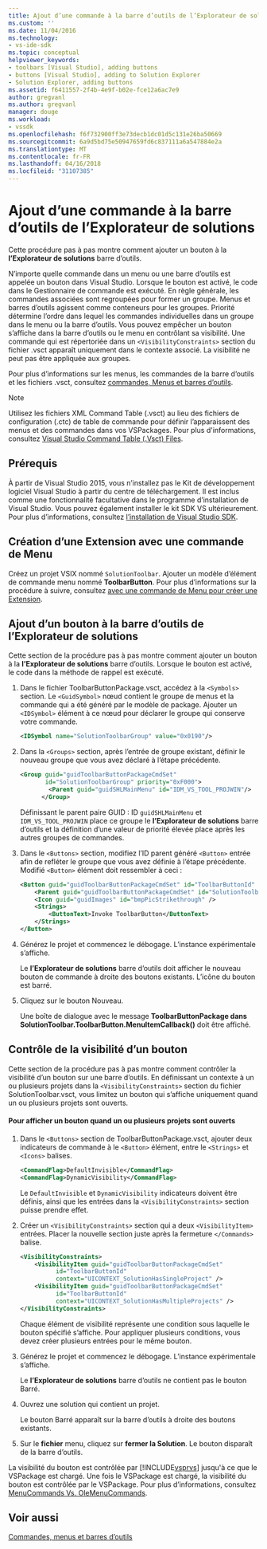 ```yaml
---
title: Ajout d’une commande à la barre d’outils de l’Explorateur de solutions | Documents Microsoft
ms.custom: ''
ms.date: 11/04/2016
ms.technology:
- vs-ide-sdk
ms.topic: conceptual
helpviewer_keywords:
- toolbars [Visual Studio], adding buttons
- buttons [Visual Studio], adding to Solution Explorer
- Solution Explorer, adding buttons
ms.assetid: f6411557-2f4b-4e9f-b02e-fce12a6ac7e9
author: gregvanl
ms.author: gregvanl
manager: douge
ms.workload:
- vssdk
ms.openlocfilehash: f6f732900ff3e73decb1dc01d5c131e26ba50669
ms.sourcegitcommit: 6a9d5bd75e50947659fd6c837111a6a547884e2a
ms.translationtype: MT
ms.contentlocale: fr-FR
ms.lasthandoff: 04/16/2018
ms.locfileid: "31107385"
---
```

# <a name="adding-a-command-to-the-solution-explorer-toolbar"></a>Ajout d’une commande à la barre d’outils de l’Explorateur de solutions
Cette procédure pas à pas montre comment ajouter un bouton à la **l’Explorateur de solutions** barre d’outils.  
  
 N’importe quelle commande dans un menu ou une barre d’outils est appelée un bouton dans Visual Studio. Lorsque le bouton est activé, le code dans le Gestionnaire de commande est exécuté. En règle générale, les commandes associées sont regroupées pour former un groupe. Menus et barres d’outils agissent comme conteneurs pour les groupes. Priorité détermine l’ordre dans lequel les commandes individuelles dans un groupe dans le menu ou la barre d’outils. Vous pouvez empêcher un bouton s’affiche dans la barre d’outils ou le menu en contrôlant sa visibilité. Une commande qui est répertoriée dans un `<VisibilityConstraints>` section du fichier .vsct apparaît uniquement dans le contexte associé. La visibilité ne peut pas être appliquée aux groupes.  
  
 Pour plus d’informations sur les menus, les commandes de la barre d’outils et les fichiers .vsct, consultez [commandes, Menus et barres d’outils](../extensibility/internals/commands-menus-and-toolbars.md).  
  
> [!NOTE]
>  Utilisez les fichiers XML Command Table (.vsct) au lieu des fichiers de configuration (.ctc) de table de commande pour définir l’apparaissent des menus et des commandes dans vos VSPackages. Pour plus d'informations, consultez [Visual Studio Command Table (.Vsct) Files](../extensibility/internals/visual-studio-command-table-dot-vsct-files.md).  
  
## <a name="prerequisites"></a>Prérequis  
 À partir de Visual Studio 2015, vous n’installez pas le Kit de développement logiciel Visual Studio à partir du centre de téléchargement. Il est inclus comme une fonctionnalité facultative dans le programme d’installation de Visual Studio. Vous pouvez également installer le kit SDK VS ultérieurement. Pour plus d’informations, consultez [l’installation de Visual Studio SDK](../extensibility/installing-the-visual-studio-sdk.md).  
  
## <a name="creating-an-extension-with-a-menu-command"></a>Création d’une Extension avec une commande de Menu  
 Créez un projet VSIX nommé `SolutionToolbar`. Ajouter un modèle d’élément de commande menu nommé **ToolbarButton**. Pour plus d’informations sur la procédure à suivre, consultez [avec une commande de Menu pour créer une Extension](../extensibility/creating-an-extension-with-a-menu-command.md).  
  
## <a name="adding-a-button-to-the-solution-explorer-toolbar"></a>Ajout d’un bouton à la barre d’outils de l’Explorateur de solutions  
 Cette section de la procédure pas à pas montre comment ajouter un bouton à la **l’Explorateur de solutions** barre d’outils. Lorsque le bouton est activé, le code dans la méthode de rappel est exécuté.  
  
1.  Dans le fichier ToolbarButtonPackage.vsct, accédez à la `<Symbols>` section. Le `<GuidSymbol>` nœud contient le groupe de menus et la commande qui a été généré par le modèle de package. Ajouter un `<IDSymbol>` élément à ce nœud pour déclarer le groupe qui conserve votre commande.  
  
    ```xml  
    <IDSymbol name="SolutionToolbarGroup" value="0x0190"/>  
    ```  
  
2.  Dans la `<Groups>` section, après l’entrée de groupe existant, définir le nouveau groupe que vous avez déclaré à l’étape précédente.  
  
    ```xml  
    <Group guid="guidToolbarButtonPackageCmdSet"  
           id="SolutionToolbarGroup" priority="0xF000">  
            <Parent guid="guidSHLMainMenu" id="IDM_VS_TOOL_PROJWIN"/>  
          </Group>  
    ```  
  
     Définissant le parent paire GUID : ID `guidSHLMainMenu` et `IDM_VS_TOOL_PROJWIN` place ce groupe le **l’Explorateur de solutions** barre d’outils et la définition d’une valeur de priorité élevée place après les autres groupes de commandes.  
  
3.  Dans le `<Buttons>` section, modifiez l’ID parent généré `<Button>` entrée afin de refléter le groupe que vous avez définie à l’étape précédente. Modifié `<Button>` élément doit ressembler à ceci :  
  
    ```xml  
    <Button guid="guidToolbarButtonPackageCmdSet" id="ToolbarButtonId" priority="0x0100" type="Button">  
        <Parent guid="guidToolbarButtonPackageCmdSet" id="SolutionToolbarGroup" />  
        <Icon guid="guidImages" id="bmpPicStrikethrough" />  
        <Strings>  
            <ButtonText>Invoke ToolbarButton</ButtonText>  
        </Strings>  
    </Button>  
    ```  
  
4.  Générez le projet et commencez le débogage. L’instance expérimentale s’affiche.  
  
     Le **l’Explorateur de solutions** barre d’outils doit afficher le nouveau bouton de commande à droite des boutons existants. L’icône du bouton est barré.  
  
5.  Cliquez sur le bouton Nouveau.  
  
     Une boîte de dialogue avec le message **ToolbarButtonPackage dans SolutionToolbar.ToolbarButton.MenuItemCallback()** doit être affiché.  
  
## <a name="controlling-the-visibility-of-a-button"></a>Contrôle de la visibilité d’un bouton  
 Cette section de la procédure pas à pas montre comment contrôler la visibilité d’un bouton sur une barre d’outils. En définissant un contexte à un ou plusieurs projets dans la `<VisibilityConstraints>` section du fichier SolutionToolbar.vsct, vous limitez un bouton qui s’affiche uniquement quand un ou plusieurs projets sont ouverts.  
  
#### <a name="to-display-a-button-when-one-or-more-projects-are-open"></a>Pour afficher un bouton quand un ou plusieurs projets sont ouverts  
  
1.  Dans le `<Buttons>` section de ToolbarButtonPackage.vsct, ajouter deux indicateurs de commande à le `<Button>` élément, entre le `<Strings>` et `<Icons>` balises.  
  
    ```xml  
    <CommandFlag>DefaultInvisible</CommandFlag>  
    <CommandFlag>DynamicVisibility</CommandFlag>  
    ```  
  
     Le `DefaultInvisible` et `DynamicVisibility` indicateurs doivent être définis, ainsi que les entrées dans la `<VisibilityConstraints>` section puisse prendre effet.  
  
2.  Créer un `<VisibilityConstraints>` section qui a deux `<VisibilityItem>` entrées. Placer la nouvelle section juste après la fermeture `</Commands>` balise.  
  
    ```xml  
    <VisibilityConstraints>  
        <VisibilityItem guid="guidToolbarButtonPackageCmdSet"  
              id="ToolbarButtonId"  
              context="UICONTEXT_SolutionHasSingleProject" />  
        <VisibilityItem guid="guidToolbarButtonPackageCmdSet"  
              id="ToolbarButtonId"  
              context="UICONTEXT_SolutionHasMultipleProjects" />  
    </VisibilityConstraints>  
    ```  
  
     Chaque élément de visibilité représente une condition sous laquelle le bouton spécifié s’affiche. Pour appliquer plusieurs conditions, vous devez créer plusieurs entrées pour le même bouton.  
  
3.  Générez le projet et commencez le débogage. L’instance expérimentale s’affiche.  
  
     Le **l’Explorateur de solutions** barre d’outils ne contient pas le bouton Barré.  
  
4.  Ouvrez une solution qui contient un projet.  
  
     Le bouton Barré apparaît sur la barre d’outils à droite des boutons existants.  
  
5.  Sur le **fichier** menu, cliquez sur **fermer la Solution**. Le bouton disparaît de la barre d’outils.  
  
 La visibilité du bouton est contrôlée par [!INCLUDE[vsprvs](../code-quality/includes/vsprvs_md.md)] jusqu'à ce que le VSPackage est chargé. Une fois le VSPackage est chargé, la visibilité du bouton est contrôlée par le VSPackage.  Pour plus d’informations, consultez [MenuCommands Vs. OleMenuCommands](../extensibility/menucommands-vs-olemenucommands.md).  
  
## <a name="see-also"></a>Voir aussi  
 [Commandes, menus et barres d’outils](../extensibility/internals/commands-menus-and-toolbars.md)